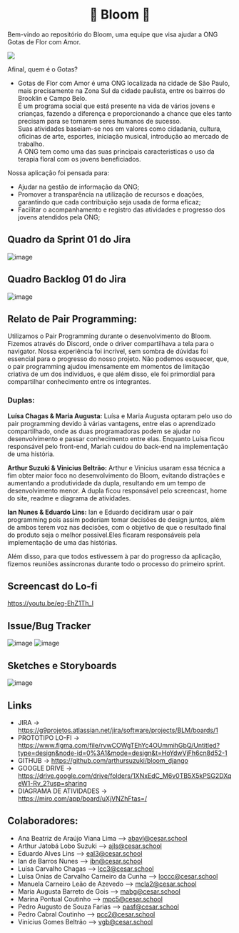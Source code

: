 <h1 align="center">🌸 Bloom 🌸</h1>

<p>Bem-vindo ao repositório do Bloom, uma equipe que visa ajudar a ONG Gotas de Flor com Amor.
</p>

![](https://i.imgur.com/waxVImv.png)

<p>Afinal, quem é o Gotas?</p>

- Gotas de Flor com Amor é uma ONG localizada na cidade de São Paulo, mais precisamente na Zona Sul da cidade paulista, entre os bairros do Brooklin e Campo Belo.<br>É um programa social que está presente na vida de vários jovens e crianças, fazendo a diferença e proporcionando a chance que eles tanto precisam para se tornarem seres humanos de sucesso.<br>Suas atividades baseiam-se nos em valores como cidadania, cultura, oficinas de arte, esportes, iniciação musical, introdução ao mercado de trabalho.<br>A ONG tem como uma das suas principais caracteristicas o uso da terapia floral com os jovens beneficiados.

<p>Nossa aplicação foi pensada para:</p> 

- Ajudar na gestão de informação da ONG;
- Promover a transparência na utilização de recursos e doações, garantindo que cada contribuição seja usada de forma eficaz;
- Facilitar o acompanhamento e registro das atividades e progresso dos jovens atendidos pela ONG;

## Quadro da Sprint 01 do Jira
![image](https://github.com/arthursuzuki/bloom_django/assets/129343931/52e8152d-8df9-49d6-8895-d22a41704e72)

## Quadro Backlog 01 do Jira
![image](https://github.com/arthursuzuki/bloom_django/assets/129343931/fcc871f8-1871-46eb-9a12-227d47d72ce7)

## Relato de Pair Programming:
Utilizamos o Pair Programming durante o desenvolvimento do Bloom. Fizemos através do Discord, onde o driver compartilhava a tela para o navigator. Nossa experiência foi incrível, sem sombra de dúvidas foi essencial para o progresso do nosso projeto. Não podemos esquecer, que, o pair programming ajudou imensamente em momentos de limitação criativa de um dos indivíduos, e que além disso, ele foi primordial para compartilhar conhecimento entre os integrantes.

### Duplas: 
<p><b>Luísa Chagas & Maria Augusta:</b> Luísa e Maria Augusta optaram pelo uso do pair programming devido à várias vantagens, entre elas o aprendizado compartilhado, onde as duas programadoras podem se ajudar no desenvolvimento e passar conhecimento entre elas. Enquanto Luísa ficou responsável pelo front-end, Mariah cuidou do back-end na implementação de uma história.</p>
<p><b>Arthur Suzuki & Vinicius Beltrão:</b> Arthur e Vinicius usaram essa técnica a fim obter maior foco no desenvolvimento do Bloom, evitando distrações e aumentando a produtividade da dupla, resultando em um tempo de desenvolvimento menor. A dupla ficou responsável pelo screencast, home do site, readme e diagrama de atividades.</p>
<p><b>Ian Nunes & Eduardo Lins:</b> Ian e Eduardo decidiram usar o pair programming pois assim poderiam tomar decisões de design juntos, além de ambos terem voz nas decisões, com o objetivo de que o resultado final do produto seja o melhor possivel.Eles ficaram responsáveis pela implementação de uma das histórias.</p>
Além disso, para que todos estivessem à par do progresso da aplicação, fizemos reuniões assíncronas durante todo o processo do primeiro sprint. 

## Screencast do Lo-fi
https://youtu.be/eg-EhZ1Th_I

## Issue/Bug Tracker
![image](https://github.com/arthursuzuki/bloom_django/assets/129343931/18ae9c8d-b70b-4776-8d8a-aa4f0d4faa81)
![image](https://github.com/arthursuzuki/bloom_django/assets/129343931/4747f625-9cd7-4906-893e-a36926d25ef9)

## Sketches e Storyboards
![image](https://github.com/arthursuzuki/bloom_django/assets/129343931/12f9178c-fb03-4ba7-a621-49eb41249513)

## Links
* JIRA -> https://g9projetos.atlassian.net/jira/software/projects/BLM/boards/1
* PROTOTIPO LO-FI -> https://www.figma.com/file/rvwCOWgTEhYc4OUmmihGbQ/Untitled?type=design&node-id=0%3A1&mode=design&t=HoYdwVjFh6cn8d52-1
* GITHUB -> https://github.com/arthursuzuki/bloom_django
* GOOGLE DRIVE -> https://drive.google.com/drive/folders/1XNxEdC_M6v0TB5X5kPSG2DXqeW1-Rv_2?usp=sharing
* DIAGRAMA DE ATIVIDADES -> https://miro.com/app/board/uXjVNZhFtas=/


## Colaboradores:
* Ana Beatriz de Araújo Viana Lima --> abavl@cesar.school
* Arthur Jatobá Lobo Suzuki --> ajls@cesar.school
* Eduardo Alves Lins --> eal3@cesar.school
* Ian de Barros Nunes --> ibn@cesar.school
* Luísa Carvalho Chagas --> lcc3@cesar.school
* Luísa Onias de Carvalho Carneiro da Cunha --> loccc@cesar.school
* Manuela Carneiro Leão de Azevedo --> mcla2@cesar.school
* Maria Augusta Barreto de Gois --> mabg@cesar.school
* Marina Pontual Coutinho --> mpc5@cesar.school
* Pedro Augusto de Souza Farias --> pasf@cesar.school
* Pedro Cabral Coutinho --> pcc2@cesar.school
* Vinícius Gomes Beltrão --> vgb@cesar.school








